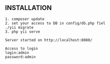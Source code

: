 INSTALLATION
------------
~~~
1. composer update
2. set your access to DB in config/db.php fiel
./yii migrate
3. php yii serve

Server started on http://localhost:8080/

Access to login 
login:admin
password:admin
~~~